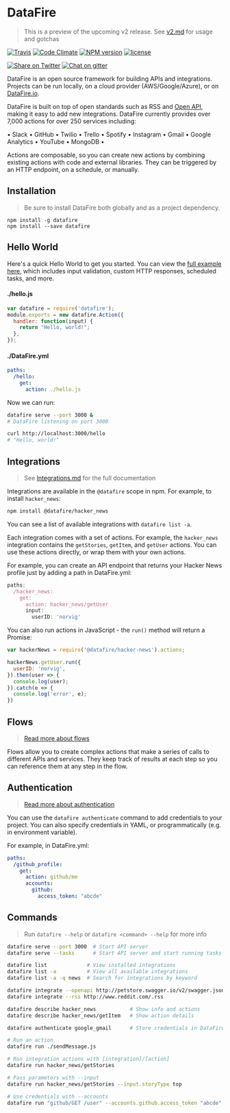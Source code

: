 # DataFire
> This is a preview of the upcoming v2 release. See [v2.md](v2.md) for usage and gotchas

[![Travis][travis-image]][travis-link]
[![Code Climate][climate-image]][climate-link]
[![NPM version][npm-image]][npm-link]
[![license](https://img.shields.io/badge/license-MIT-blue.svg)](https://www.npmjs.com/package/datafire)
<!--[![Dependency status][deps-image]][deps-link]
[![devDependency status][devdeps-image]][devdeps-link]-->
[![Share on Twitter][twitter-image]][twitter-link]
[![Chat on gitter][gitter-image]][gitter-link]

DataFire is an open source framework for building APIs and integrations. Projects can be run locally, on a
cloud provider (AWS/Google/Azure), or on
[DataFire.io](https://datafire.io).

DataFire is built on top of open standards such as RSS and
[Open API](https://github.com/OAI/OpenAPI-Specification),
making it easy to add new integrations. DataFire currently provides over 7,000 actions for over 250 services including:

&bull; Slack &bull; GitHub &bull; Twilio &bull; Trello &bull; Spotify &bull;
Instagram &bull; Gmail &bull; Google Analytics &bull; YouTube &bull; MongoDB &bull;

Actions are composable, so you can create new actions by combining existing actions
with code and external libraries. They can be triggered by an HTTP endpoint, on a schedule, or manually.

## Installation
> Be sure to install DataFire both globally and as a project dependency.

```
npm install -g datafire
npm install --save datafire
```

## Hello World
Here's a quick Hello World to get you started. You can view the [full example here](docs/Hello%20World.md),
which includes input validation, custom HTTP responses, scheduled tasks, and more.

#### ./hello.js
```js
var datafire = require('datafire');
module.exports = new datafire.Action({
  handler: function(input) {
    return "Hello, world!";
  },
});
```

#### ./DataFire.yml
```yaml
paths:
  /hello:
    get:
      action: ./hello.js
```

Now we can run:
```bash
datafire serve --port 3000 &
# DataFire listening on port 3000

curl http://localhost:3000/hello
# "Hello, world!"
```

## Integrations
> See [Integrations.md](./docs/Integrations.md) for the full documentation

Integrations are available in the `@datafire` scope in npm. For example, to install `hacker_news`:
```bash
npm install @datafire/hacker_news
```

You can see a list of available integrations with `datafire list -a`.

Each integration comes with a set of actions. For example, the `hacker_news` integration
contains the `getStories`, `getItem`, and `getUser` actions. You can use these actions
directly, or wrap them with your own actions.

For example, you can create an API endpoint that returns your Hacker News profile
just by adding a path in DataFire.yml:

```js
paths:
  /hacker_news:
    get:
      action: hacker_news/getUser
      input:
        userID: 'norvig'
```

You can also run actions in JavaScript - the `run()` method will return a Promise:
```js
var hackerNews = require('@datafire/hacker-news').actions;

hackerNews.getUser.run({
  userID: 'norvig',
}).then(user => {
  console.log(user);
}).catch(e => {
  console.log('error', e);
})
```

## Flows
> [Read more about flows](docs/Flows.md)

Flows allow you to create complex actions that make a series of calls to different
APIs and services. They keep track of results at each step so you can reference them
at any step in the flow.


## Authentication
> [Read more about authentication](docs/Authentication.md)

You can use the `datafire authenticate` command to add credentials to your project.
You can also specify credentials in YAML, or programmatically (e.g. in environment variable).

For example, in DataFire.yml:
```yml
paths:
  /github_profile:
    get:
      action: github/me
      accounts:
        github:
          access_token: "abcde"
```

## Commands
> Run `datafire --help` or `datafire <command> --help` for more info

```bash
datafire serve --port 3000  # Start API server
datafire serve --tasks      # Start API server and start running tasks

datafire list             # View installed integrations
datafire list -a          # View all available integrations
datafire list -a -q news  # Search for integrations by keyword

datafire integrate --openapi http://petstore.swagger.io/v2/swagger.json
datafire integrate --rss http://www.reddit.com/.rss

datafire describe hacker_news           # Show info and actions
datafire describe hacker_news/getItem   # Show action details

datafire authenticate google_gmail      # Store credentials in DataFire-auth.yml

# Run an action
datafire run ./sendMessage.js

# Run integration actions with [integration]/[action]
datafire run hacker_news/getStories

# Pass parameters with --input
datafire run hacker_news/getStories --input.storyType top

# Use credentials with --accounts
datafire run "github/GET /user" --accounts.github.access_token "abcde"
```

[twitter-image]: https://img.shields.io/twitter/url/http/github.com/DataFire/DataFire.svg?style=social
[twitter-link]: https://twitter.com/intent/tweet?text=DataFire%20-%20open+source+integration+framework:&url=http%3A%2F%2Fgithub.com%2FDataFire%2FDataFire
[gitter-image]: https://badges.gitter.im/DataFire/DataFire.png
[gitter-link]: https://gitter.im/DataFire/Lobby
[npm-image]: https://img.shields.io/npm/v/datafire.svg
[npm-link]: https://npmjs.org/package/datafire
[travis-image]: https://travis-ci.org/DataFire/DataFire.svg?branch=master
[travis-link]: https://travis-ci.org/DataFire/DataFire
[climate-image]: https://codeclimate.com/github/DataFire/DataFire.png
[climate-link]: https://codeclimate.com/github/DataFire/DataFire
[deps-image]: https://img.shields.io/david/DataFire/DataFire.svg
[deps-link]: https://david-dm.org/DataFire/DataFire
[devdeps-image]: https://img.shields.io/david/dev/DataFire/DataFire.svg
[devdeps-link]: https://david-dm.org/DataFire/DataFire#info=devDependencies
